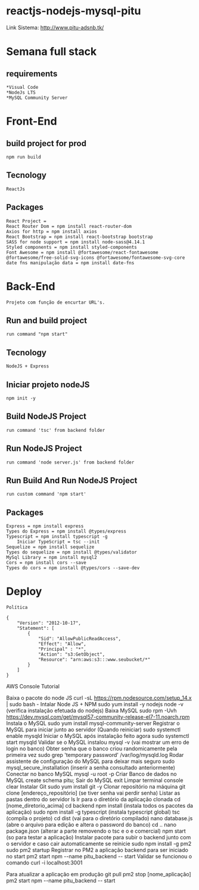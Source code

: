 # reactjs-nodejs-mysql-pitu

Link Sistema: http://www.pitu-adsnb.tk/

# Semana full stack
## requirements
    *Visual Code
    *NodeJs LTS
    *MySQL Community Server
# Front-End

## build project for prod
    npm run build

## Tecnology
    ReactJs
## Packages
    React Project = 
    React Router Dom = npm install react-router-dom
    Axios for http = npm install axios
    React Bootstrap = npm install react-bootstrap bootstrap
    SASS for node support = npm install node-sass@4.14.1
    Styled components = npm install styled-components
    Font Awesome = npm install @fortawesome/react-fontawesome @fortawesome/free-solid-svg-icons @fortawesome/fontawesome-svg-core
    date fns manipulação data = npm install date-fns

# Back-End
    Projeto com função de encurtar URL's.

## Run and build project
    run command "npm start"

## Tecnology
    NodeJS + Express

## Iniciar projeto nodeJS
    npm init -y

## Build NodeJS Project
    run command 'tsc' from backend folder

## Run NodeJS Project
    run command 'node server.js' from backend folder

## Run Build And Run NodeJS Project
    run custom command 'npm start'

## Packages
    Express = npm install express
    Types do Express = npm install @types/express
    Typescript = npm install typescript -g
        Iniciar TypeScript = tsc --init
    Sequelize = npm install sequelize
    Types do sequelize = npm install @types/validator
    MySql Library = npm install mysql2
    Cors = npm install cors --save
    Types do cors = npm install @types/cors --save-dev



# Deploy
    Política

    {
        "Version": "2012-10-17",
        "Statement": [
            {
                "Sid": "AllowPublicReadAccess",
                "Effect": "Allow",
                "Principal" : "*",
                "Action": "s3:GetObject",
                "Resource": "arn:aws:s3:::www.seubucket/*"
            }
        ]
    }


AWS Console Tutorial

Baixa o pacote do node JS
	curl -sL https://rpm.nodesource.com/setup_14.x | sudo bash -
Intalar Node JS + NPM
	sudo yum install -y nodejs
		 node -v (verifica instalação efetuada do nodejs)
Baixa MySQL
	sudo rpm -Uvh https://dev.mysql.com/get/mysql57-community-release-el7-11.noarch.rpm
Instala o MySQL
	sudo yum install mysql-community-server
Registrar o MySQL para iniciar junto ao servidor (Quando reiniciar)
	sudo systemctl enable mysqld
Iniciar o MySQL após instalação feito agora
	sudo systemctl start mysqld
Validar se o MySQL instalou
	mysql -v (vai mostrar um erro de login no banco)
Obter senha que o banco criou randomicamente pela primeira vez
	sudo grep 'temporary password' /var/log/mysqld.log
Rodar assistente de configuração do MySQL para deixar mais seguro
	sudo mysql_secure_installation (inserir a senha consultado anteriormente)
Conectar no banco MySQL
	mysql -u root -p
Criar Banco de dados no MySQL
	create schema pitu;
Sair do MySQL
	exit
Limpar terminal console
	clear
Instalar Git
	sudo yum install git -y
Clonar repositório na máquina
	git clone [endereço_repositório] (se tiver senha vai perdir senha)
Listar as pastas dentro do servidor
	ls
Ir para o diretório da aplicação clonada
	cd [nome_diretorio_acima]
		cd backend
			npm install (instala todos os pacotes da aplicação)
				sudo npm install -g typescript (instala typescript global)
					tsc (compila o projeto)
						cd dist (vai para o diretório compilado)
							nano database.js (abre o arquivo para edição e altera o password do banco)
								cd ..
									nano package.json (alterar a parte removendo o tsc e o e comercial)
										npm start (so para testar a aplicação)
Instalar pacote para subir o backend junto com o servidor e caso cair automaticamente se reinicie
	sudo npm install -g pm2
	sudo pm2 startup
Registrar no PM2 a aplicação backend para ser iniciado no start
	pm2 start npm --name pitu_backend -- start
Validar se funcionou o comando
	curl -i localhost:3001
	
Para atualizar a aplicação em produção
	git pull
	pm2 stop [nome_aplicação]
	pm2 start npm --name pitu_backend -- start
								